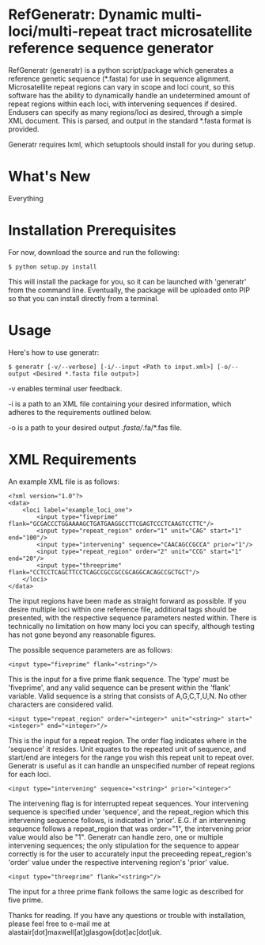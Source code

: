 RefGeneratr: Dynamic multi-loci/multi-repeat tract microsatellite reference sequence generator
=========================================================
RefGeneratr (generatr) is a python script/package which generates a reference genetic sequence (*.fasta) for use in sequence alignment.
Microsatellite repeat regions can vary in scope and loci count, so this software has the ability to dynamically handle an undetermined
amount of repeat regions within each loci, with intervening sequences if desired. Endusers can specify as many regions/loci as desired, through
a simple XML document. This is parsed, and output in the standard *.fasta format is provided.

Generatr requires lxml, which setuptools should install for you during setup.

What's New
==========
Everything


Installation Prerequisites
==========================
For now, download the source and run the following:

    $ python setup.py install

This will install the package for you, so it can be launched with 'generatr' from the command line.
Eventually, the package will be uploaded onto PIP so that you can install directly from a terminal.

Usage
=====

Here's how to use generatr:

    $ generatr [-v/--verbose] [-i/--input <Path to input.xml>] [-o/--output <Desired *.fasta file output>]

-v enables terminal user feedback.

-i is a path to an XML file containing your desired information, which adheres to the requirements outlined below.

-o is a path to your desired output *.fasta/*.fa/*.fas file.

XML Requirements
=====

An example XML file is as follows:

    <?xml version="1.0"?>
    <data>
        <loci label="example_loci_one">
            <input type="fiveprime" flank="GCGACCCTGGAAAAGCTGATGAAGGCCTTCGAGTCCCTCAAGTCCTTC"/>
            <input type="repeat_region" order="1" unit="CAG" start="1" end="100"/>
            <input type="intervening" sequence="CAACAGCCGCCA" prior="1"/>
            <input type="repeat_region" order="2" unit="CCG" start="1" end="20"/>
            <input type="threeprime" flank="CCTCCTCAGCTTCCTCAGCCGCCGCCGCAGGCACAGCCGCTGCT"/>
        </loci>
    </data>

The input regions have been made as straight forward as possible. If you desire multiple loci within one reference file,
additional <loci> tags should be presented, with the respective sequence parameters nested within. There is technically no limitation
on how many loci you can specify, although testing has not gone beyond any reasonable figures.

The possible sequence parameters are as follows:

    <input type="fiveprime" flank="<string>"/>

This is the input for a five prime flank sequence. The 'type' must be 'fiveprime', and any valid sequence can be present within
the 'flank' variable. Valid sequence is a string that consists of A,G,C,T,U,N. No other characters are considered valid.

    <input type="repeat_region" order="<integer>" unit="<string>" start="<integer>" end="<integer>"/>

This is the input for a repeat region. The order flag indicates where in the 'sequence' it resides. Unit equates to the repeated unit
of sequence, and start/end are integers for the range you wish this repeat unit to repeat over. Generatr is useful as it can handle an unspecified
number of repeat regions for each loci.

    <input type="intervening" sequence="<string>" prior="<integer>"

The intervening flag is for interrupted repeat sequences. Your intervening sequence is specified under 'sequence', and the repeat_region
which this intervening sequence follows, is indicated in 'prior'. E.G. if an intervening sequence follows a repeat_region that was order="1",
the intervening prior value would also be "1". Generatr can handle zero, one or multiple intervening sequences; the only stipulation for the sequence
to appear correctly is for the user to accurately input the preceeding repeat_region's 'order' value under the respective intervening region's 'prior' value.

    <input type="threeprime" flank="<string>"/>

The input for a three prime flank follows the same logic as described for five prime.

Thanks for reading. If you have any questions or trouble with installation, please feel free to e-mail me at alastair[dot]maxwell[at]glasgow[dot]ac[dot]uk.












